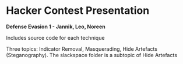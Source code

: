 # Hacker Contest Presentation

**Defense Evasion 1 - Jannik, Leo, Noreen**

Includes source code for each technique

Three topics: Indicator Removal, Masquerading, Hide Artefacts (Steganography).
The slackspace folder is a subtopic of Hide Artefacts
